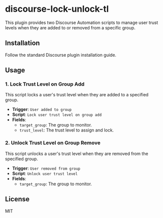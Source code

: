 # discourse-lock-unlock-tl

This plugin provides two Discourse Automation scripts to manage user trust levels when they are added to or removed from a specific group.

## Installation

Follow the standard Discourse plugin installation guide.

## Usage

### 1. Lock Trust Level on Group Add

This script locks a user's trust level when they are added to a specified group.

- **Trigger**: `User added to group`
- **Script**: `Lock user trust level on group add`
- **Fields**:
  - `target_group`: The group to monitor.
  - `trust_level`: The trust level to assign and lock.

### 2. Unlock Trust Level on Group Remove

This script unlocks a user's trust level when they are removed from the specified group.

- **Trigger**: `User removed from group`
- **Script**: `Unlock user trust level`
- **Fields**:
  - `target_group`: The group to monitor.

## License

MIT
